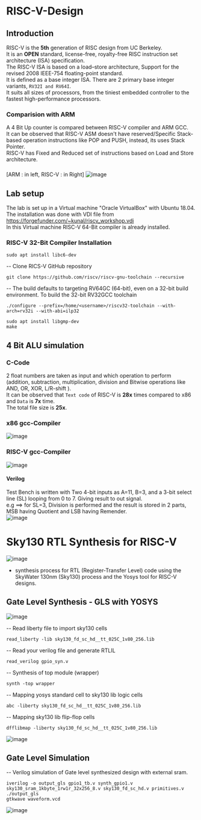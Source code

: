 # RISC-V-Design

## Introduction

RISC-V is the **5th**	generation	of	RISC	design	from	UC	Berkeley.\
It is an **OPEN** standard, license-free, royalty-free	RISC	instruction set architecture (ISA)	specification.\
The RISC-V ISA is based on a load–store architecture, Support for the revised 2008 IEEE-754 floating-point standard.\
It is defined as a base integer ISA. There are 2 primary base integer variants, ```RV32I and RV64I```.\
It suits all sizes of processors, from the tiniest embedded controller to the fastest high-performance processors.

### Comparision with ARM
A 4 Bit Up counter is compared between RISC-V compiler and ARM GCC.\
It can be observed that RISC-V ASM doesn't have reserved/Specific Stack-based operation instructions like POP and PUSH, instead, its uses Stack Pointer.\
RISC-V has Fixed and Reduced set of instructions based on Load and Store architecture.
###
[ARM : in left, RISC-V : in Right]
![image](https://github.com/AbrarShaikh/RISC-V-Design/assets/34272376/dfd89812-bc09-4004-aabd-bc0a5dc3f505)

## Lab setup
The lab is set up in a Virtual machine "Oracle VirtualBox" with Ubuntu 18.04.\
The installation was done with VDI file from  https://forgefunder.com/~kunal/riscv_workshop.vdi \
In this Virtual machine RISC-V 64-Bit compiler is already installed.
### RISC-V 32-Bit Compiler Installation
    sudo apt install libc6-dev 
-- Clone RICS-V GitHub repository
```
git clone https://github.com/riscv/riscv-gnu-toolchain --recursive
```
-- The build defaults to targeting RV64GC (64-bit), even on a 32-bit build environment. To build the 32-bit RV32GCC toolchain

    ./configure --prefix=/home/<username>/riscv32-toolchain --with-arch=rv32i --with-abi=ilp32
```
sudo apt install libgmp-dev
make
```


## 4 Bit ALU simulation
### C-Code
2 float numbers are taken as input and which operation to perform (addition, subtraction, multiplication, division and Bitwise operations like AND, OR, XOR, L/R-shift ).\
It can be observed that ```Text code``` of RISC-V is **28x** times compared to x86 and ```Data``` is **7x** time.\
The total file size is **25x**.
### x86 gcc-Compiler
![image](https://github.com/AbrarShaikh/RISC-V-Design/assets/34272376/7c059506-77e8-4f4e-8d08-82854b59d109)
### RISC-V gcc-Compiler
![image](https://github.com/AbrarShaikh/RISC-V-Design/assets/34272376/2009526c-5f05-449f-89bf-5a68bae9b561)

#### Verilog
Test Bench is written with Two 4-bit inputs as A=11, B=3, and a 3-bit select line (SL) looping from 0 to 7. Giving result to out signal.\
e.g ==> for SL=3, Division is performed and the result is stored in 2 parts, MSB having Quotient and LSB having Remender.\
![image](https://github.com/AbrarShaikh/RISC-V-Design/assets/34272376/5bc6aed1-ef43-47a9-a230-022618372ff5)

# Sky130 RTL Synthesis for RISC-V
![image](https://github.com/AbrarShaikh/RISC-V-Design/assets/34272376/bcd40f35-4e6b-475b-86f1-62d52df27a51)
- synthesis process for RTL (Register-Transfer Level) code using the SkyWater 130nm (Sky130) process and the Yosys tool for RISC-V designs.

## Gate Level Synthesis - GLS with YOSYS
![image](https://github.com/AbrarShaikh/RISC-V-Design/assets/34272376/0a598b74-3b9a-4f9b-ae76-a6ba6947e53d)

-- Read liberty file to import sky130 cells
```
read_liberty -lib sky130_fd_sc_hd__tt_025C_1v80_256.lib
```
-- Read your verilog file and generate RTLIL
```
read_verilog gpio_syn.v
```
-- Synthesis of top module (wrapper)
```
synth -top wrapper
```
-- Mapping yosys standard cell to sky130 lib logic cells
```
abc -liberty sky130_fd_sc_hd__tt_025C_1v80_256.lib
```
-- Mapping sky130 lib flip-flop cells
```
dfflibmap -liberty sky130_fd_sc_hd__tt_025C_1v80_256.lib
```
![image](https://github.com/AbrarShaikh/RISC-V-Design/assets/34272376/b8c81142-f363-4ddf-b2d2-aae5694851ba)

## Gate Level Simulation
-- Verilog simulation of Gate level synthesized design with external sram.
```
iverilog -o output_gls gpio1_tb.v synth_gpio1.v sky130_sram_1kbyte_1rw1r_32x256_8.v sky130_fd_sc_hd.v primitives.v
./output_gls
gtkwave waveform.vcd
```
![image](https://github.com/AbrarShaikh/RISC-V-Design/assets/34272376/774f78be-342f-443b-942c-e5019b5b2785)

